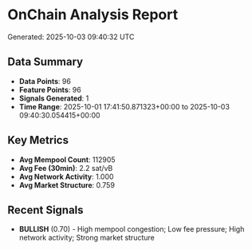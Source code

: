 # OnChain Analysis Report
Generated: 2025-10-03 09:40:32 UTC

## Data Summary
- **Data Points**: 96
- **Feature Points**: 96
- **Signals Generated**: 1
- **Time Range**: 2025-10-01 17:41:50.871323+00:00 to 2025-10-03 09:40:30.054415+00:00

## Key Metrics
- **Avg Mempool Count**: 112905
- **Avg Fee (30min)**: 2.2 sat/vB
- **Avg Network Activity**: 1.000
- **Avg Market Structure**: 0.759

## Recent Signals
- **BULLISH** (0.70) - High mempool congestion; Low fee pressure; High network activity; Strong market structure

